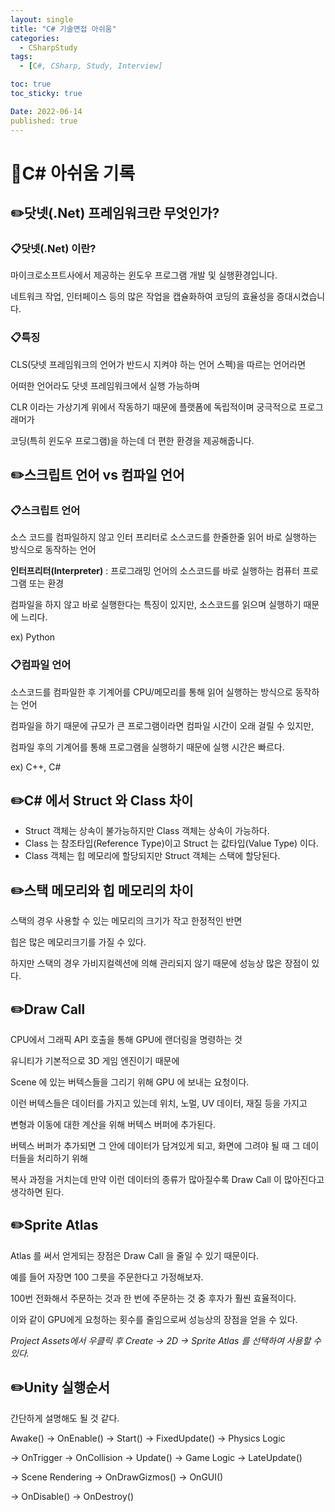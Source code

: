 ```yaml
---
layout: single
title: "C# 기술면접 아쉬움"
categories:
  - CSharpStudy
tags:
  - [C#, CSharp, Study, Interview]

toc: true
toc_sticky: true

Date: 2022-06-14
published: true
---
```


# 📌C\# 아쉬움 기록

## ✏️닷넷(.Net) 프레임워크란 무엇인가?

### 📋닷넷(.Net) 이란?
마이크로소프트사에서 제공하는 윈도우 프로그램 개발 및 실행환경입니다.

네트워크 작업, 인터페이스 등의 많은 작업을 캡슐화하여 코딩의 효율성을 증대시켰습니다.

### 📋특징
CLS(닷넷 프레임워크의 언어가 반드시 지켜야 하는 언어 스펙)을 따르는 언어라면

어떠한 언어라도 닷넷 프레임워크에서 실행 가능하며

CLR 이라는 가상기계 위에서 작동하기 때문에 플랫폼에 독립적이며 궁극적으로 프로그래머가

코딩(특히 윈도우 프로그램)을 하는데 더 편한 환경을 제공해줍니다.

## ✏️스크립트 언어 vs 컴파일 언어

### 📋스크립트 언어
소스 코드를 컴파일하지 않고 인터 프리터로 소스코드를 한줄한줄 읽어 바로 실행하는 방식으로 동작하는 언어

**인터프리터(Interpreter)** : 프로그래밍 언어의 소스코드를 바로 실행하는 컴퓨터 프로그램 또는 환경

컴파일을 하지 않고 바로 실행한다는 특징이 있지만, 소스코드를 읽으며 실행하기 때문에 느리다.

ex) Python

### 📋컴파일 언어
소스코드를 컴파일한 후 기계어를 CPU/메모리를 통해 읽어 실행하는 방식으로 동작하는 언어

컴파일을 하기 때문에 규모가 큰 프로그램이라면 컴파일 시간이 오래 걸릴 수 있지만,

컴파일 후의 기계어를 통해 프로그램을 실행하기 때문에 실행 시간은 빠르다.

ex) C++, C#

## ✏️C# 에서 Struct 와 Class 차이
- Struct 객체는 상속이 불가능하지만 Class 객체는 상속이 가능하다.
- Class 는 참조타입(Reference Type)이고 Struct 는 값타입(Value Type) 이다.
- Class 객체는 힙 메모리에 할당되지만 Struct 객체는 스택에 할당된다.

## ✏️스택 메모리와 힙 메모리의 차이  
스택의 경우 사용할 수 있는 메모리의 크기가 작고 한정적인 반면

힙은 많은 메모리크기를 가질 수 있다.

하지만 스택의 경우 가비지컬렉션에 의해 관리되지 않기 때문에 성능상 많은 장점이 있다.

## ✏️Draw Call
CPU에서 그래픽 API 호출을 통해 GPU에 랜더링을 명령하는 것

유니티가 기본적으로 3D 게임 엔진이기 때문에 

Scene 에 있는 버텍스들을 그리기 위해 GPU 에 보내는 요청이다.

이런 버텍스들은 데이터를 가지고 있는데 위치, 노멀, UV 데이터, 재질 등을 가지고

변형과 이동에 대한 계산을 위해 버텍스 버퍼에 추가된다.

버텍스 버퍼가 추가되면 그 안에 데이터가 담겨있게 되고, 화면에 그려야 될 때 그 데이터들을 처리하기 위해

복사 과정을 거치는데 만약 이런 데이터의 종류가 많아질수록 Draw Call 이 많아진다고 생각하면 된다.

## ✏️Sprite Atlas
Atlas 를 써서 얻게되는 장점은 Draw Call 을 줄일 수 있기 때문이다.

예를 들어 자장면 100 그릇을 주문한다고 가정해보자.

100번 전화해서 주문하는 것과 한 번에 주문하는 것 중 후자가 훨씬 효율적이다.

이와 같이 GPU에게 요청하는 횟수를 줄임으로써 성능상의 장점을 얻을 수 있다.

*Project Assets에서 우클릭 후 Create -> 2D -> Sprite Atlas 를 선택하여 사용할 수 있다.*

## ✏️Unity 실행순서
간단하게 설명해도 될 것 같다.

Awake() -> OnEnable() -> Start() -> FixedUpdate() -> Physics Logic

-> OnTrigger -> OnCollision -> Update() -> Game Logic -> LateUpdate()

-> Scene Rendering -> OnDrawGizmos() -> OnGUI()

-> OnDisable() -> OnDestroy()
